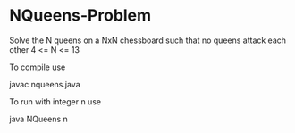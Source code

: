 # NQueens-Problem

Solve the N queens on a NxN chessboard such that no queens attack each other
4 <= N <= 13

To compile use

javac nqueens.java

To run with integer n use

java NQueens n
